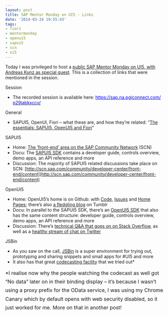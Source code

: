 ```yaml
---
layout: post
title: SAP Mentor Monday on UI5 - Links
date: '2014-03-24 19:55:43'
tags:
- fiori
- mentormonday
- openui5
- sapui5
- scn
- ui5
---
```



Today I was privileged to host a [public SAP Mentor Monday on UI5, with Andreas Kunz as special guest](http://scn.sap.com/community/developer-center/front-end/blog/2014/02/13/public-sap-mentor-monday-on-ui5-with-andreas-kunz). This is a collection of links that were mentioned in the session.

Session

- The recorded session is available here: [<span style="color: blue;"><span>https://sap.na.pgiconnect.com/<wbr></wbr>p29jabkxccv/</span></span>](https://sap.na.pgiconnect.com/p29jabkxccv/)

General

- SAPUI5, OpenUI, Fiori – what these are, and how they’re related: “[The essentials: SAPUI5, OpenUI5 and Fiori](http://www.bluefinsolutions.com/Blogs/DJ-Adams/February-2014/The-essentials-SAP-UI5-OpenUI5-and-Fiori/)“

SAPUI5

- Home: [The ‘front-end’ area on the SAP Community Network](http://scn.sap.com/community/developer-center/front-end) (SCN)
- Docu: The [SAPUI5 SDK](https://sapui5.hana.ondemand.com/sdk/) contains a developer guide, controls overview, demo apps, an API reference and more
- Discussion: The majority of SAPUI5 related discussions take place on SCN: [http://scn.sap.com/community/developer-center/front-end/content](http://scn.sap.com/community/developer-center/front-end/content)

OpenUI5

- Home: OpenUI5’s home is on Github: with [Code](https://github.com/SAP/openui5), [Issues](https://github.com/SAP/openui5/issues?state=open) and [Home Pages](http://sap.github.io/openui5/); there’s also [a fledgling blog](http://openui5.tumblr.com/) on Tumblr
- Docu: In parallel to the SAPUI5 SDK, there’s an [OpenUI5 SDK](https://openui5.hana.ondemand.com/) that also has the same content structure: developer guide, controls overview, demo apps, an API reference and more
- Discussion: There’s [technical Q&A that goes on on Stack Overflow](http://stackoverflow.com/questions/tagged/ui5%20or%20sapui5%20or%20openui5), as well as a [healthy stream of chat on Twitter](https://twitter.com/search?q=ui5%20OR%20sapui5%20OR%20openui5&src=typd)

JSBin

- As you saw on the call, [JSBin](http://jsbin.com) is a super environment for trying out, prototyping and sharing snippets and small apps for #UI5 and more
- It also has that great [codecasting facility](http://remysharp.com/2013/11/14/what-is-codecasting/) that we tried out*

<span style="line-height: 1.714285714; font-size: 1rem;">*I realise now why the people watching the codecast as well got “No data” later on in their binding display – it’s because I wasn’t using a proxy prefix for the OData service, I was using my Chrome Canary which by default opens with web security disabled, so it just worked for me. More on that in another post!</span>


